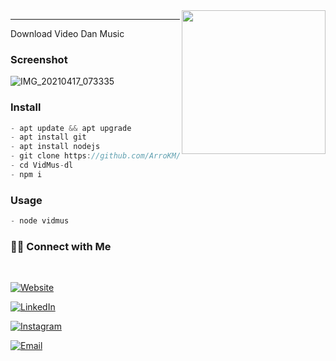 <img align='right' src="https://media.giphy.com/media/M9gbBd9nbDrOTu1Mqx/giphy.gif" width="230">

<hr>
<p>Download Video Dan Music</p>

<h3>Screenshot</h3>

![IMG_20210417_073335](https://user-images.githubusercontent.com/46747652/115096460-658e7600-9f4f-11eb-9950-f386590c41ae.jpg)

<h3>Install</h3>

```java
- apt update && apt upgrade
- apt install git
- apt install nodejs
- git clone https://github.com/ArroKM/VidMus-dl
- cd VidMus-dl
- npm i
```

<h3>Usage</h3>

```java
- node vidmus
```

<h3> 🤝🏻 Connect with Me </h3>

<br>



<p align="center">

<a href="https://ase-xc.com"><img alt="Website" src="https://img.shields.io/badge/ase-xc.com-black?style=flat-square&logo=google-chrome"></a>

<a href="#"><img alt="LinkedIn" src="https://img.shields.io/badge/LinkedIn-AseCx-blue?style=flat-square&logo=linkedin"></a>

<a href="https://www.instagram.com/arrokm.1/"><img alt="Instagram" src="https://img.shields.io/badge/Instagram-arrokm.1-black?style=flat-square&logo=instagram"></a>

<a href="mailto:arrokm053@gmail.com"><img alt="Email" src="https://img.shields.io/badge/Email-arrokm053@gmail.com-blue?style=flat-square&logo=gmail"></a>

</p>
